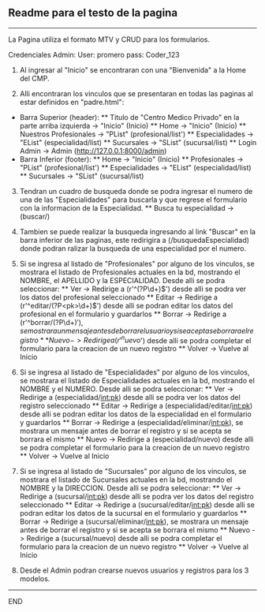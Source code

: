## Readme para el testo de la pagina
***
La Pagina utiliza el formato MTV y CRUD para los formularios.

Credenciales Admin:
User: promero
pass: Coder_123

1. Al ingresar al "Inicio" se encontraran con una "Bienvenida" a la Home del CMP.

2. Alli encontraran los vinculos que se presentaran en todas las paginas al estar definidos en "padre.html":
* Barra Superior (header): 
** Titulo de "Centro Medico Privado" en la parte arriba izquierda -> "Inicio" (Inicio)
** Home -> "Inicio" (Inicio)
** Nuestros Profesionales -> "PList" (profesional/list')
** Especialidades -> "EList" (especialidad/list)
** Sucursales -> "SList" (sucursal/list)
** Login Admin -> Admin (http://127.0.0.1:8000/admin)
* Barra Inferior (footer):
** Home -> "Inicio" (Inicio)
** Profesionales -> "PList" (profesional/list')
** Especialidades -> "EList" (especialidad/list)
** Sucursales -> "SList" (sucursal/list)

3. Tendran un cuadro de busqueda donde se podra ingresar el numero de una de las "Especialidades" para buscarla y que regrese el formulario con la informacion de la Especialidad.
** Busca tu especialidad -> (buscar/)

4. Tambien se puede realizar la busqueda ingresando al link "Buscar" en la barra inferior de las paginas, este redirigira a (/busquedaEspecialidad) donde podran ralizar la busqueda de una especialidad por el numero.

5. Si se ingresa al listado de "Profesionales" por alguno de los vinculos, se mostrara el listado de Profesionales actuales en la bd, mostrando el NOMBRE, el APELLIDO y la ESPECIALIDAD. Desde alli se podra seleccionar:
** Ver -> Redirige a (r'^(?P<pk>\d+)$') desde alli se podra ver los datos del profesional seleccionado
** Editar -> Redirige a (r'^editar/(?P<pk>\d+)$') desde alli se podran editar los datos del profesional en el formulario y guardarlos
** Borrar -> Redirige a (r'^borrar/(?P<pk>\d+)$'), se mostrara un mensaje antes de borrar el usuario y si se acepta se borrara el registro
** Nuevo -> Redirige a (r'^nuevo$') desde alli se podra completar el formulario para la creacion de un nuevo registro
** Volver -> Vuelve al Inicio

6. Si se ingresa al listado de "Especialidades" por alguno de los vinculos, se mostrara el listado de Especialidades actuales en la bd, mostrando el NOMBRE y el NUMERO. Desde alli se podra seleccionar:
** Ver -> Redirige a (especialidad/<int:pk>) desde alli se podra ver los datos del registro seleccionado
** Editar -> Redirige a (especialidad/editar/<int:pk>) desde alli se podran editar los datos de la especialidad en el formulario y guardarlos
** Borrar -> Redirige a (especialidad/eliminar/<int:pk>), se mostrara un mensaje antes de borrar el registro y si se acepta se borrara el mismo
** Nuevo -> Redirige a (especialidad/nuevo) desde alli se podra completar el formulario para la creacion de un nuevo registro
** Volver -> Vuelve al Inicio

7. Si se ingresa al listado de "Sucursales" por alguno de los vinculos, se mostrara el listado de Sucursales actuales en la bd, mostrando el NOMBRE y la DIRECCION. Desde alli se podra seleccionar:
** Ver -> Redirige a (sucursal/<int:pk>) desde alli se podra ver los datos del registro seleccionado
** Editar -> Redirige a (sucursal/editar/<int:pk>) desde alli se podran editar los datos de la sucursal en el formulario y guardarlos
** Borrar -> Redirige a (sucursal/eliminar/<int:pk>), se mostrara un mensaje antes de borrar el registro y si se acepta se borrara el mismo
** Nuevo -> Redirige a (sucursal/nuevo) desde alli se podra completar el formulario para la creacion de un nuevo registro
** Volver -> Vuelve al Inicio

8. Desde el Admin podran crearse nuevos usuarios y registros para los 3 modelos.

***
END